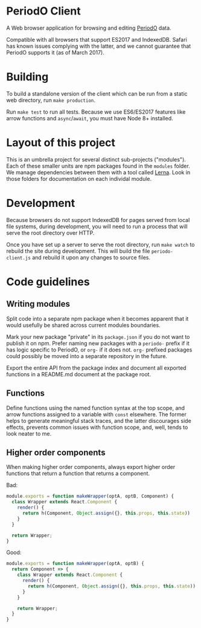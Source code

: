 # PeriodO Client

A Web browser application for browsing and editing [PeriodO](http://perio.do/) data.

Compatible with all browsers that support ES2017 and IndexedDB. Safari has known issues complying with the latter, and we cannot guarantee that PeriodO supports it (as of March 2017).


# Building

To build a standalone version of the client which can be run from a static web directory, run `make production`.

Run `make test` to run all tests. Because we use ES6/ES2017 features like arrow functions and `async`/`await`, you must have Node 8+ installed.


# Layout of this project

This is an umbrella project for several distinct sub-projects ("modules"). Each of these smaller units are npm packages found in the `modules` folder. We manage dependencies between them with a tool called [Lerna](https://lernajs.io/). Look in those folders for documentation on each individal module.


# Development

Because browsers do not support IndexedDB for pages served from local file systems, during development, you will need to run a process that will serve the root directory over HTTP.

Once you have set up a server to serve the root directory, run `make watch` to rebuild the site during development. This will build the file `periodo-client.js` and rebuild it upon any changes to source files.


# Code guidelines

## Writing modules

Split code into a separate npm package when it becomes apparent that it would usefully be shared across current modules boundaries.

Mark your new package "private" in its `package.json` if you do not want to publish it on npm. Prefer naming new packages with a `periodo-` prefix if it has logic specific to PeriodO, or `org-` if it does not. `org-` prefixed packages could possibly be moved into a separate repository in the future.

Export the entire API from the package index and document all exported functions in a README.md document at the package root.

## Functions

Define functions using the named function syntax at the top scope, and arrow functions assigned to a variable with `const` elsewhere. The former helps to generate meaningful stack traces, and the latter discourages side effects, prevents common issues with function scope, and, well, tends to look neater to me.

## Higher order components

When making higher order components, always export higher order functions that return a function that returns a component.

Bad:

```js
module.exports = function makeWrapper(optA, optB, Component) {
  class Wrapper extends React.Component {
    render() {
      return h(Component, Object.assign({}, this.props, this.state))
    }
  }

  return Wrapper;
}
```

Good:

```js
module.exports = function makeWrapper(optA, optB) {
  return Component => {
    class Wrapper extends React.Component {
      render() {
        return h(Component, Object.assign({}, this.props, this.state))
      }
    }

    return Wrapper;
  }
}
```

